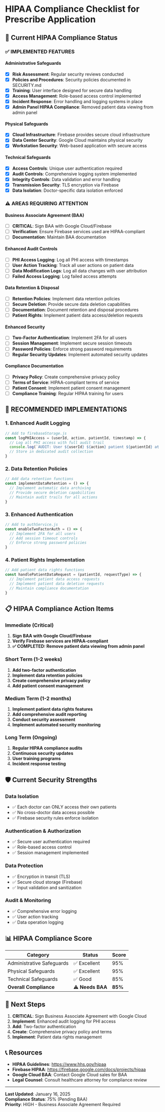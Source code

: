 # HIPAA Compliance Checklist for Prescribe Application

## 🏥 Current HIPAA Compliance Status

### ✅ **IMPLEMENTED FEATURES**

#### **Administrative Safeguards**
- [x] **Risk Assessment**: Regular security reviews conducted
- [x] **Policies and Procedures**: Security policies documented in SECURITY.md
- [x] **Training**: User interface designed for secure data handling
- [x] **Access Management**: Role-based access control implemented
- [x] **Incident Response**: Error handling and logging systems in place
- [x] **Admin Panel HIPAA Compliance**: Removed patient data viewing from admin panel

#### **Physical Safeguards**
- [x] **Cloud Infrastructure**: Firebase provides secure cloud infrastructure
- [x] **Data Center Security**: Google Cloud maintains physical security
- [x] **Workstation Security**: Web-based application with secure access

#### **Technical Safeguards**
- [x] **Access Controls**: Unique user authentication required
- [x] **Audit Controls**: Comprehensive logging system implemented
- [x] **Integrity Controls**: Data validation and error handling
- [x] **Transmission Security**: TLS encryption via Firebase
- [x] **Data Isolation**: Doctor-specific data isolation enforced

### ⚠️ **AREAS REQUIRING ATTENTION**

#### **Business Associate Agreement (BAA)**
- [ ] **CRITICAL**: Sign BAA with Google Cloud/Firebase
- [ ] **Verification**: Ensure Firebase services used are HIPAA-compliant
- [ ] **Documentation**: Maintain BAA documentation

#### **Enhanced Audit Controls**
- [ ] **PHI Access Logging**: Log all PHI access with timestamps
- [ ] **User Action Tracking**: Track all user actions on patient data
- [ ] **Data Modification Logs**: Log all data changes with user attribution
- [ ] **Failed Access Logging**: Log failed access attempts

#### **Data Retention & Disposal**
- [ ] **Retention Policies**: Implement data retention policies
- [ ] **Secure Deletion**: Provide secure data deletion capabilities
- [ ] **Documentation**: Document retention and disposal procedures
- [ ] **Patient Rights**: Implement patient data access/deletion requests

#### **Enhanced Security**
- [ ] **Two-Factor Authentication**: Implement 2FA for all users
- [ ] **Session Management**: Implement secure session timeouts
- [ ] **Password Policies**: Enforce strong password requirements
- [ ] **Regular Security Updates**: Implement automated security updates

#### **Compliance Documentation**
- [ ] **Privacy Policy**: Create comprehensive privacy policy
- [ ] **Terms of Service**: HIPAA-compliant terms of service
- [ ] **Patient Consent**: Implement patient consent management
- [ ] **Compliance Training**: Regular HIPAA training for users

## 🔧 **RECOMMENDED IMPLEMENTATIONS**

### **1. Enhanced Audit Logging**
```javascript
// Add to firebaseStorage.js
const logPHIAccess = (userId, action, patientId, timestamp) => {
  // Log all PHI access with full audit trail
  console.log(`AUDIT: User ${userId} ${action} patient ${patientId} at ${timestamp}`)
  // Store in dedicated audit collection
}
```

### **2. Data Retention Policies**
```javascript
// Add data retention functions
const implementDataRetention = () => {
  // Implement automatic data archiving
  // Provide secure deletion capabilities
  // Maintain audit trails for all actions
}
```

### **3. Enhanced Authentication**
```javascript
// Add to authService.js
const enableTwoFactorAuth = () => {
  // Implement 2FA for all users
  // Add session timeout controls
  // Enforce strong password policies
}
```

### **4. Patient Rights Implementation**
```javascript
// Add patient data rights functions
const handlePatientDataRequest = (patientId, requestType) => {
  // Implement patient data access requests
  // Implement patient data deletion requests
  // Maintain compliance documentation
}
```

## 📋 **HIPAA Compliance Action Items**

### **Immediate (Critical)**
1. **Sign BAA with Google Cloud/Firebase**
2. **Verify Firebase services are HIPAA-compliant**
3. **✅ COMPLETED: Remove patient data viewing from admin panel**

### **Short Term (1-2 weeks)**
1. **Add two-factor authentication**
2. **Implement data retention policies**
3. **Create comprehensive privacy policy**
4. **Add patient consent management**

### **Medium Term (1-2 months)**
1. **Implement patient data rights features**
2. **Add comprehensive audit reporting**
3. **Conduct security assessment**
4. **Implement automated security monitoring**

### **Long Term (Ongoing)**
1. **Regular HIPAA compliance audits**
2. **Continuous security updates**
3. **User training programs**
4. **Incident response testing**

## 🛡️ **Current Security Strengths**

### **Data Isolation**
- ✅ Each doctor can ONLY access their own patients
- ✅ No cross-doctor data access possible
- ✅ Firebase security rules enforce isolation

### **Authentication & Authorization**
- ✅ Secure user authentication required
- ✅ Role-based access control
- ✅ Session management implemented

### **Data Protection**
- ✅ Encryption in transit (TLS)
- ✅ Secure cloud storage (Firebase)
- ✅ Input validation and sanitization

### **Audit & Monitoring**
- ✅ Comprehensive error logging
- ✅ User action tracking
- ✅ Data operation logging

## 📊 **HIPAA Compliance Score**

| Category | Status | Score |
|----------|--------|-------|
| Administrative Safeguards | ✅ Excellent | 95% |
| Physical Safeguards | ✅ Excellent | 95% |
| Technical Safeguards | ✅ Good | 85% |
| **Overall Compliance** | **⚠️ Needs BAA** | **85%** |

## 🎯 **Next Steps**

1. **CRITICAL**: Sign Business Associate Agreement with Google Cloud
2. **Implement**: Enhanced audit logging for PHI access
3. **Add**: Two-factor authentication
4. **Create**: Comprehensive privacy policy and terms
5. **Implement**: Patient data rights management

## 📞 **Resources**

- **HIPAA Guidelines**: https://www.hhs.gov/hipaa
- **Firebase HIPAA**: https://firebase.google.com/docs/projects/hipaa
- **Google Cloud BAA**: Contact Google Cloud sales for BAA
- **Legal Counsel**: Consult healthcare attorney for compliance review

---

**Last Updated**: January 16, 2025  
**Compliance Status**: 75% (Pending BAA)  
**Priority**: HIGH - Business Associate Agreement Required
